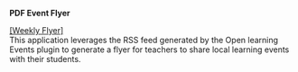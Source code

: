 **PDF Event Flyer**   

[[Weekly Flyer]](http://flyer.forallbadges.com/)  
This application leverages the RSS feed generated by the Open learning Events plugin to generate a flyer for teachers to share local learning events with their students.    